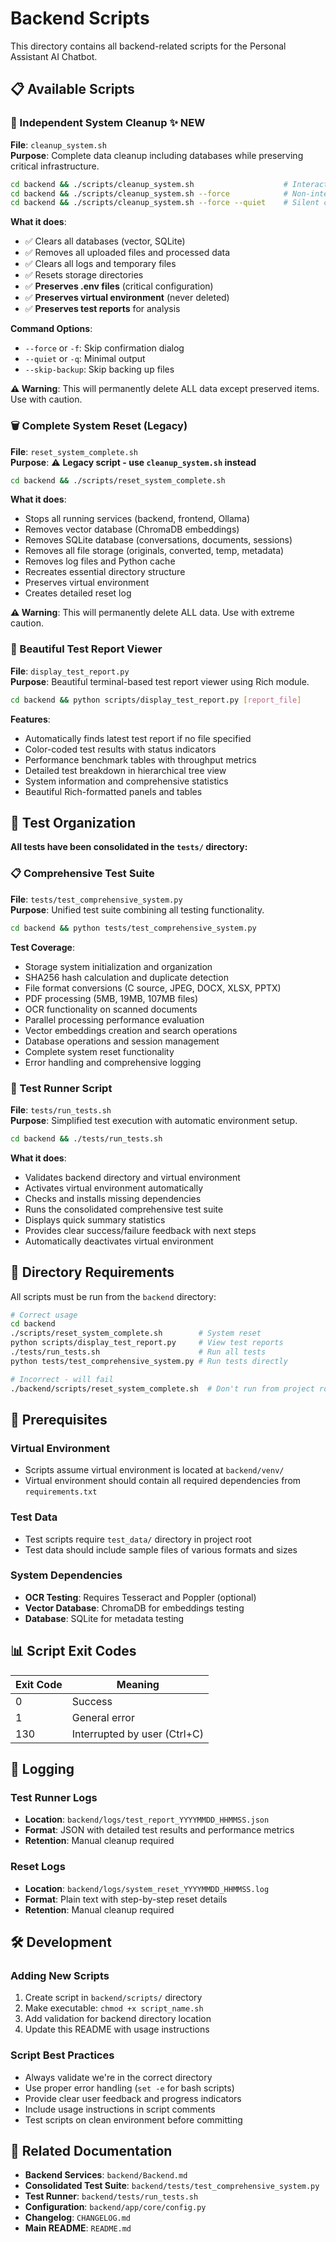 # Backend Scripts

This directory contains all backend-related scripts for the Personal Assistant AI Chatbot.

## 📋 Available Scripts

### 🧹 Independent System Cleanup ✨ **NEW**
**File**: `cleanup_system.sh`  
**Purpose**: Complete data cleanup including databases while preserving critical infrastructure.

```bash
cd backend && ./scripts/cleanup_system.sh                    # Interactive mode
cd backend && ./scripts/cleanup_system.sh --force            # Non-interactive mode
cd backend && ./scripts/cleanup_system.sh --force --quiet    # Silent cleanup
```

**What it does**:
- ✅ Clears all databases (vector, SQLite)
- ✅ Removes all uploaded files and processed data
- ✅ Clears all logs and temporary files
- ✅ Resets storage directories
- ✅ **Preserves .env files** (critical configuration)
- ✅ **Preserves virtual environment** (never deleted)
- ✅ **Preserves test reports** for analysis

**Command Options**:
- `--force` or `-f`: Skip confirmation dialog
- `--quiet` or `-q`: Minimal output
- `--skip-backup`: Skip backing up files

**⚠️ Warning**: This will permanently delete ALL data except preserved items. Use with caution.

### 🗑️ Complete System Reset (Legacy)
**File**: `reset_system_complete.sh`  
**Purpose**: ⚠️ **Legacy script - use `cleanup_system.sh` instead**

```bash
cd backend && ./scripts/reset_system_complete.sh
```

**What it does**:
- Stops all running services (backend, frontend, Ollama)
- Removes vector database (ChromaDB embeddings)
- Removes SQLite database (conversations, documents, sessions)
- Removes all file storage (originals, converted, temp, metadata)
- Removes log files and Python cache
- Recreates essential directory structure
- Preserves virtual environment
- Creates detailed reset log

**⚠️ Warning**: This will permanently delete ALL data. Use with extreme caution.

### 🎨 Beautiful Test Report Viewer
**File**: `display_test_report.py`  
**Purpose**: Beautiful terminal-based test report viewer using Rich module.

```bash
cd backend && python scripts/display_test_report.py [report_file]
```

**Features**:
- Automatically finds latest test report if no file specified
- Color-coded test results with status indicators
- Performance benchmark tables with throughput metrics
- Detailed test breakdown in hierarchical tree view
- System information and comprehensive statistics
- Beautiful Rich-formatted panels and tables

## 🧪 Test Organization

**All tests have been consolidated in the `tests/` directory:**

### 📋 Comprehensive Test Suite
**File**: `tests/test_comprehensive_system.py`  
**Purpose**: Unified test suite combining all testing functionality.

```bash
cd backend && python tests/test_comprehensive_system.py
```

**Test Coverage**:
- Storage system initialization and organization
- SHA256 hash calculation and duplicate detection
- File format conversions (C source, JPEG, DOCX, XLSX, PPTX)
- PDF processing (5MB, 19MB, 107MB files)
- OCR functionality on scanned documents
- Parallel processing performance evaluation
- Vector embeddings creation and search operations
- Database operations and session management
- Complete system reset functionality
- Error handling and comprehensive logging

### 🚀 Test Runner Script
**File**: `tests/run_tests.sh`  
**Purpose**: Simplified test execution with automatic environment setup.

```bash
cd backend && ./tests/run_tests.sh
```

**What it does**:
- Validates backend directory and virtual environment
- Activates virtual environment automatically
- Checks and installs missing dependencies
- Runs the consolidated comprehensive test suite
- Displays quick summary statistics
- Provides clear success/failure feedback with next steps
- Automatically deactivates virtual environment

## 📁 Directory Requirements

All scripts must be run from the `backend` directory:

```bash
# Correct usage
cd backend
./scripts/reset_system_complete.sh        # System reset
python scripts/display_test_report.py     # View test reports
./tests/run_tests.sh                      # Run all tests
python tests/test_comprehensive_system.py # Run tests directly

# Incorrect - will fail
./backend/scripts/reset_system_complete.sh  # Don't run from project root
```

## 🔧 Prerequisites

### Virtual Environment
- Scripts assume virtual environment is located at `backend/venv/`
- Virtual environment should contain all required dependencies from `requirements.txt`

### Test Data
- Test scripts require `test_data/` directory in project root
- Test data should include sample files of various formats and sizes

### System Dependencies
- **OCR Testing**: Requires Tesseract and Poppler (optional)
- **Vector Database**: ChromaDB for embeddings testing
- **Database**: SQLite for metadata testing

## 📊 Script Exit Codes

| Exit Code | Meaning |
|-----------|---------|
| 0 | Success |
| 1 | General error |
| 130 | Interrupted by user (Ctrl+C) |

## 📝 Logging

### Test Runner Logs
- **Location**: `backend/logs/test_report_YYYYMMDD_HHMMSS.json`
- **Format**: JSON with detailed test results and performance metrics
- **Retention**: Manual cleanup required

### Reset Logs  
- **Location**: `backend/logs/system_reset_YYYYMMDD_HHMMSS.log`
- **Format**: Plain text with step-by-step reset details
- **Retention**: Manual cleanup required

## 🛠️ Development

### Adding New Scripts
1. Create script in `backend/scripts/` directory
2. Make executable: `chmod +x script_name.sh`
3. Add validation for backend directory location
4. Update this README with usage instructions

### Script Best Practices
- Always validate we're in the correct directory
- Use proper error handling (`set -e` for bash scripts)
- Provide clear user feedback and progress indicators
- Include usage instructions in script comments
- Test scripts on clean environment before committing

## 🔗 Related Documentation

- **Backend Services**: `backend/Backend.md`
- **Consolidated Test Suite**: `backend/tests/test_comprehensive_system.py`
- **Test Runner**: `backend/tests/run_tests.sh`
- **Configuration**: `backend/app/core/config.py`
- **Changelog**: `CHANGELOG.md`
- **Main README**: `README.md` 